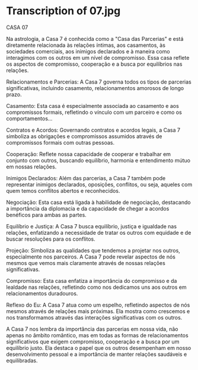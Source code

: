 # Transcription of 07.jpg

CASA 07

Na astrologia, a Casa 7 é conhecida como a "Casa das Parcerias" e está diretamente relacionada às relações íntimas, aos casamentos, às sociedades comerciais, aos inimigos declarados e à maneira como interagimos com os outros em um nível de compromisso. Essa casa reflete os aspectos de compromisso, cooperação e a busca por equilíbrios nas relações.

Relacionamentos e Parcerias: A Casa 7 governa todos os tipos de parcerias significativas, incluindo casamento, relacionamentos amorosos de longo prazo.

Casamento: Esta casa é especialmente associada ao casamento e aos compromissos formais, refletindo o vínculo com um parceiro e como os comportamentos...

Contratos e Acordos: Governando contratos e acordos legais, a Casa 7 simboliza as obrigações e compromissos assumidos através de compromissos formais com outras pessoas.

Cooperação: Reflete nossa capacidade de cooperar e trabalhar em conjunto com outros, buscando equilíbrio, harmonia e entendimento mútuo em nossas relações.

Inimigos Declarados: Além das parcerias, a Casa 7 também pode representar inimigos declarados, oposições, conflitos, ou seja, aqueles com quem temos conflitos abertos e reconhecidos.

Negociação: Esta casa está ligada à habilidade de negociação, destacando a importância da diplomacia e da capacidade de chegar a acordos benéficos para ambas as partes.

Equilíbrio e Justiça: A Casa 7 busca equilíbrio, justiça e igualdade nas relações, enfatizando a necessidade de tratar os outros com equidade e de buscar resoluções para os conflitos.

Projeção: Simboliza as qualidades que tendemos a projetar nos outros, especialmente nos parceiros. A Casa 7 pode revelar aspectos de nós mesmos que vemos mais claramente através de nossas relações significativas.

Compromisso: Esta casa enfatiza a importância do compromisso e da lealdade nas relações, refletindo como nos dedicamos uns aos outros em relacionamentos duradouros.

Reflexo do Eu: A Casa 7 atua como um espelho, refletindo aspectos de nós mesmos através de relações mais próximas. Ela mostra como crescemos e nos transformamos através das interações significativas com os outros.

A Casa 7 nos lembra da importância das parcerias em nossa vida, não apenas no âmbito romântico, mas em todas as formas de relacionamentos significativos que exigem compromisso, cooperação e a busca por um equilíbrio justo. Ela destaca o papel que os outros desempenham em nosso desenvolvimento pessoal e a importância de manter relações saudáveis e equilibradas.